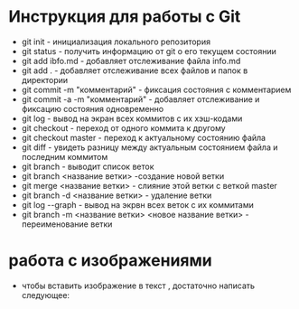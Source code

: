 # Инструкция  для работы с Git

* git init - инициализация локального репозитория
* git status - получить информацию от git о его текущем состоянии
* git add ibfo.md - добавляет отслеживание файла info.md
* git add . - добавляет отслеживание всех  файлов и папок в директории
* git commit -m "комментарий" - фиксация состояния с комментарием
* git commit -a -m "комментарий" - добавляет отслеживание и фиксацию состояния одновременно
* git log - вывод на экран всех коммитов с их хэш-кодами
* git checkout - переход от одного коммита к другому
* git checkout master - переход к актуальному состоянию файла
* git diff - увидеть разницу между актуальным состоянием файла и последним коммитом
* git branch - выводит список веток
* git branch <название ветки> -создание новой ветки
* git merge <название ветки> - слияние этой ветки с веткой master
* git branch -d <название ветки> - удаление ветки
* git log --graph - вывод на экрвн всех веток с их коммитами
* git branch -m <название ветки> <новое название ветки> - переименование ветки 
# работа с изображениями

* чтобы вставить изображение в текст , достаточно написать следующее:

